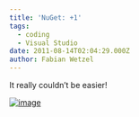 ```yaml
---
title: 'NuGet: +1'
tags:
  - coding
  - Visual Studio
date: 2011-08-14T02:04:29.000Z
author: Fabian Wetzel
---
```


It really couldn’t be easier!

[![image](image_thumb8.png "image")](image48.png)



